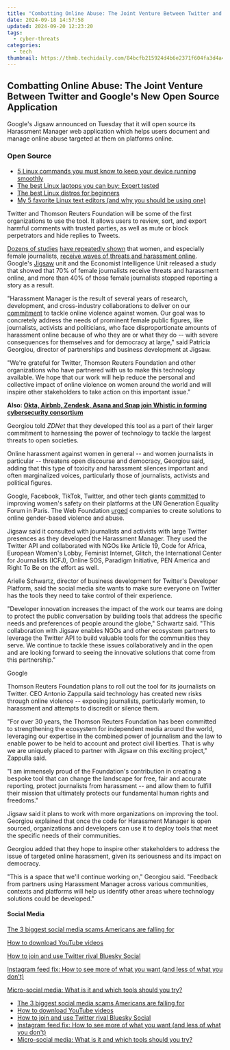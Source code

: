 ```yaml
---
title: "Combatting Online Abuse: The Joint Venture Between Twitter and Google's New Open Source Application"
date: 2024-09-18 14:57:58
updated: 2024-09-20 12:23:20
tags:
  - cyber-threats
categories:
  - tech
thumbnail: https://thmb.techidaily.com/84bcfb215924d4b6e2371f604fa3d4a445ea39a93ddb7e4b8427aaf47d96a723.jpg
---
```


## Combatting Online Abuse: The Joint Venture Between Twitter and Google's New Open Source Application

Google's Jigsaw announced on Tuesday that it will open source its Harassment Manager web application which helps users document and manage online abuse targeted at them on platforms online. 

### Open Source

* [5 Linux commands you must know to keep your device running smoothly](https://www.zdnet.com/article/5-linux-commands-you-must-know-to-keep-your-device-running-smoothly/)
* [The best Linux laptops you can buy: Expert tested](https://www.zdnet.com/article/best-linux-laptop/)
* [The best Linux distros for beginners](https://www.zdnet.com/article/best-linux-desktops-for-beginners/)
* [My 5 favorite Linux text editors (and why you should be using one)](https://www.zdnet.com/article/my-favorite-linux-text-editors-and-why-you-should-be-using-one/)

Twitter and Thomson Reuters Foundation will be some of the first organizations to use the tool. It allows users to review, sort, and export harmful comments with trusted parties, as well as mute or block perpetrators and hide replies to Tweets.

[Dozens of studies](https://www.icfj.org/sites/default/files/2021-04/The%20Chilling%5FPOSETTI%20ET%20AL%5FFINAL.pdf) [have repeatedly shown](https://www.iwmf.org/wp-content/uploads/2018/09/Attacks-and-Harassment.pdf) that women, and especially female journalists, [receive waves of threats and harassment online](https://medium.com/jigsaw/the-state-of-online-violence-against-women-4f5e03cc2149). Google's [Jigsaw](https://cts.businesswire.com/ct/CT?id=smartlink&url=https%3A%2F%2Fjigsaw.google.com%2F&esheet=52591129&newsitemid=20220308005425&lan=en-US&anchor=Jigsaw&index=1&md5=6ec1d41361ca3e2f359b048512f92965) unit and the Economist Intelligence Unit released a study that showed that 70% of female journalists receive threats and harassment online, and more than 40% of those female journalists stopped reporting a story as a result.

"Harassment Manager is the result of several years of research, development, and cross-industry collaborations to deliver on our [commitment](https://cts.businesswire.com/ct/CT?id=smartlink&url=https%3A%2F%2Fmedium.com%2Fjigsaw%2Fa-commitment-to-end-online-violence-against-women-152a9c16ebee&esheet=52591129&newsitemid=20220308005425&lan=en-US&anchor=commitment&index=6&md5=3f74c625af485473d05bc3f592f97f9b) to tackle online violence against women. Our goal was to concretely address the needs of prominent female public figures, like journalists, activists and politicians, who face disproportionate amounts of harassment online because of who they are or what they do -- with severe consequences for themselves and for democracy at large," said Patricia Georgiou, director of partnerships and business development at Jigsaw. 

"We're grateful for Twitter, Thomson Reuters Foundation and other organizations who have partnered with us to make this technology available. We hope that our work will help reduce the personal and collective impact of online violence on women around the world and will inspire other stakeholders to take action on this important issue."

**Also: [Okta, Airbnb, Zendesk, Asana and Snap join Whistic in forming cybersecurity consortium](https://www.zdnet.com/article/okta-airbnb-zendesk-asana-and-snap-join-whistic-in-forming-cybersecurity-consortium/)**

Georgiou told _ZDNet_ that they developed this tool as a part of their larger commitment to harnessing the power of technology to tackle the largest threats to open societies. 

Online harassment against women in general -- and women journalists in particular -- threatens open discourse and democracy, Georgiou said, adding that this type of toxicity and harassment silences important and often marginalized voices, particularly those of journalists, activists and political figures.

Google, Facebook, TikTok, Twitter, and other tech giants [committed](https://cts.businesswire.com/ct/CT?id=smartlink&url=https%3A%2F%2Fwebfoundation.org%2F2021%2F07%2Fgeneration-equality-commitments%2F&esheet=52591129&newsitemid=20220308005425&lan=en-US&anchor=committed&index=8&md5=9cfa4061b29c91261e1fdf86c8804b74) to improving women's safety on their platforms at the UN Generation Equality Forum in Paris. The Web Foundation [urged](https://ogbv.webfoundation.org/) companies to create solutions to online gender-based violence and abuse. 

Jigsaw said it consulted with journalists and activists with large Twitter presences as they developed the Harassment Manager. They used the Twitter API and collaborated with NGOs like Article 19, Code for Africa, European Women's Lobby, Feminist Internet, Glitch, the International Center for Journalists (ICFJ), Online SOS, Paradigm Initiative, PEN America and Right To Be on the effort as well. 

Arielle Schwartz, director of business development for Twitter's Developer Platform, said the social media site wants to make sure everyone on Twitter has the tools they need to take control of their experience.

"Developer innovation increases the impact of the work our teams are doing to protect the public conversation by building tools that address the specific needs and preferences of people around the globe," Schwartz said. "This collaboration with Jigsaw enables NGOs and other ecosystem partners to leverage the Twitter API to build valuable tools for the communities they serve. We continue to tackle these issues collaboratively and in the open and are looking forward to seeing the innovative solutions that come from this partnership."

Google

Thomson Reuters Foundation plans to roll out the tool for its journalists on Twitter. CEO Antonio Zappulla said technology has created new risks through online violence -- exposing journalists, particularly women, to harassment and attempts to discredit or silence them. 

"For over 30 years, the Thomson Reuters Foundation has been committed to strengthening the ecosystem for independent media around the world, leveraging our expertise in the combined power of journalism and the law to enable power to be held to account and protect civil liberties. That is why we are uniquely placed to partner with Jigsaw on this exciting project," Zappulla said. 

"I am immensely proud of the Foundation's contribution in creating a bespoke tool that can change the landscape for free, fair and accurate reporting, protect journalists from harassment -- and allow them to fulfill their mission that ultimately protects our fundamental human rights and freedoms."

Jigsaw said it plans to work with more organizations on improving the tool. Georgiou explained that once the code for Harassment Manager is open sourced, organizations and developers can use it to deploy tools that meet the specific needs of their communities.

Georgiou added that they hope to inspire other stakeholders to address the issue of targeted online harassment, given its seriousness and its impact on democracy. 

"This is a space that we'll continue working on," Georgiou said. "Feedback from partners using Harassment Manager across various communities, contexts and platforms will help us identify other areas where technology solutions could be developed."

#### Social Media

[The 3 biggest social media scams Americans are falling for](https://www.zdnet.com/article/the-3-biggest-social-media-scams-americans-are-falling-for/ "The 3 biggest social media scams Americans are falling for")

[How to download YouTube videos](https://www.zdnet.com/article/how-to-download-youtube-videos-for-free-plus-two-other-methods/ "How to download YouTube videos")

[How to join and use Twitter rival Bluesky Social](https://www.zdnet.com/article/how-to-get-started-using-bluesky-social-everything-you-need-to-know/ "How to join and use Twitter rival Bluesky Social")

[Instagram feed fix: How to see more of what you want (and less of what you don't)](https://www.zdnet.com/article/instagram-feed-fix-how-to-see-more-of-what-you-want-and-less-of-what-you-dont/ "Instagram feed fix: How to see more of what you want (and less of what you don't)")

[Micro-social media: What is it and which tools should you try?](https://www.zdnet.com/article/micro-social-media-what-is-it-and-which-tools-should-you-try/ "Micro-social media: What is it and which tools should you try?")

* [The 3 biggest social media scams Americans are falling for](https://www.zdnet.com/article/the-3-biggest-social-media-scams-americans-are-falling-for/ "The 3 biggest social media scams Americans are falling for")
* [How to download YouTube videos](https://www.zdnet.com/article/how-to-download-youtube-videos-for-free-plus-two-other-methods/ "How to download YouTube videos")
* [How to join and use Twitter rival Bluesky Social](https://www.zdnet.com/article/how-to-get-started-using-bluesky-social-everything-you-need-to-know/ "How to join and use Twitter rival Bluesky Social")
* [Instagram feed fix: How to see more of what you want (and less of what you don't)](https://www.zdnet.com/article/instagram-feed-fix-how-to-see-more-of-what-you-want-and-less-of-what-you-dont/ "Instagram feed fix: How to see more of what you want (and less of what you don't)")
* [Micro-social media: What is it and which tools should you try?](https://www.zdnet.com/article/micro-social-media-what-is-it-and-which-tools-should-you-try/ "Micro-social media: What is it and which tools should you try?")

<ins class="adsbygoogle"
     style="display:block"
     data-ad-format="autorelaxed"
     data-ad-client="ca-pub-7571918770474297"
     data-ad-slot="1223367746"></ins>



<ins class="adsbygoogle"
     style="display:block"
     data-ad-client="ca-pub-7571918770474297"
     data-ad-slot="8358498916"
     data-ad-format="auto"
     data-full-width-responsive="true"></ins>
